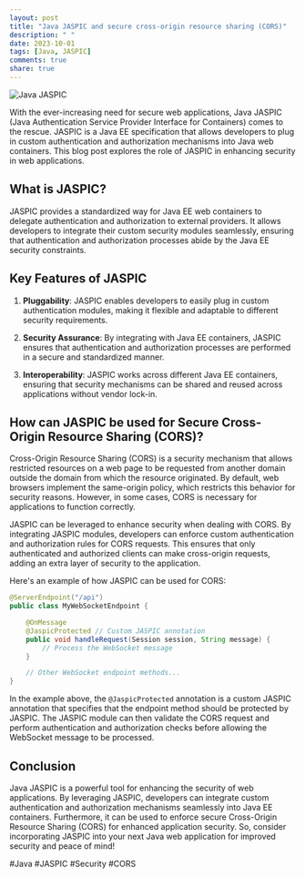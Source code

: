 ```yaml
---
layout: post
title: "Java JASPIC and secure cross-origin resource sharing (CORS)"
description: " "
date: 2023-10-01
tags: [Java, JASPIC]
comments: true
share: true
---
```


![Java JASPIC](https://example.com/jaspic.png)

With the ever-increasing need for secure web applications, Java JASPIC (Java Authentication Service Provider Interface for Containers) comes to the rescue. JASPIC is a Java EE specification that allows developers to plug in custom authentication and authorization mechanisms into Java web containers. This blog post explores the role of JASPIC in enhancing security in web applications.

## What is JASPIC?

JASPIC provides a standardized way for Java EE web containers to delegate authentication and authorization to external providers. It allows developers to integrate their custom security modules seamlessly, ensuring that authentication and authorization processes abide by the Java EE security constraints.

## Key Features of JASPIC

1. **Pluggability**: JASPIC enables developers to easily plug in custom authentication modules, making it flexible and adaptable to different security requirements.

2. **Security Assurance**: By integrating with Java EE containers, JASPIC ensures that authentication and authorization processes are performed in a secure and standardized manner.

3. **Interoperability**: JASPIC works across different Java EE containers, ensuring that security mechanisms can be shared and reused across applications without vendor lock-in.

## How can JASPIC be used for Secure Cross-Origin Resource Sharing (CORS)?

Cross-Origin Resource Sharing (CORS) is a security mechanism that allows restricted resources on a web page to be requested from another domain outside the domain from which the resource originated. By default, web browsers implement the same-origin policy, which restricts this behavior for security reasons. However, in some cases, CORS is necessary for applications to function correctly.

JASPIC can be leveraged to enhance security when dealing with CORS. By integrating JASPIC modules, developers can enforce custom authentication and authorization rules for CORS requests. This ensures that only authenticated and authorized clients can make cross-origin requests, adding an extra layer of security to the application.

Here's an example of how JASPIC can be used for CORS:

```java
@ServerEndpoint("/api")
public class MyWebSocketEndpoint {

    @OnMessage
    @JaspicProtected // Custom JASPIC annotation
    public void handleRequest(Session session, String message) {
        // Process the WebSocket message
    }

    // Other WebSocket endpoint methods...
}
```

In the example above, the `@JaspicProtected` annotation is a custom JASPIC annotation that specifies that the endpoint method should be protected by JASPIC. The JASPIC module can then validate the CORS request and perform authentication and authorization checks before allowing the WebSocket message to be processed.

## Conclusion

Java JASPIC is a powerful tool for enhancing the security of web applications. By leveraging JASPIC, developers can integrate custom authentication and authorization mechanisms seamlessly into Java EE containers. Furthermore, it can be used to enforce secure Cross-Origin Resource Sharing (CORS) for enhanced application security. So, consider incorporating JASPIC into your next Java web application for improved security and peace of mind!

#Java #JASPIC #Security #CORS